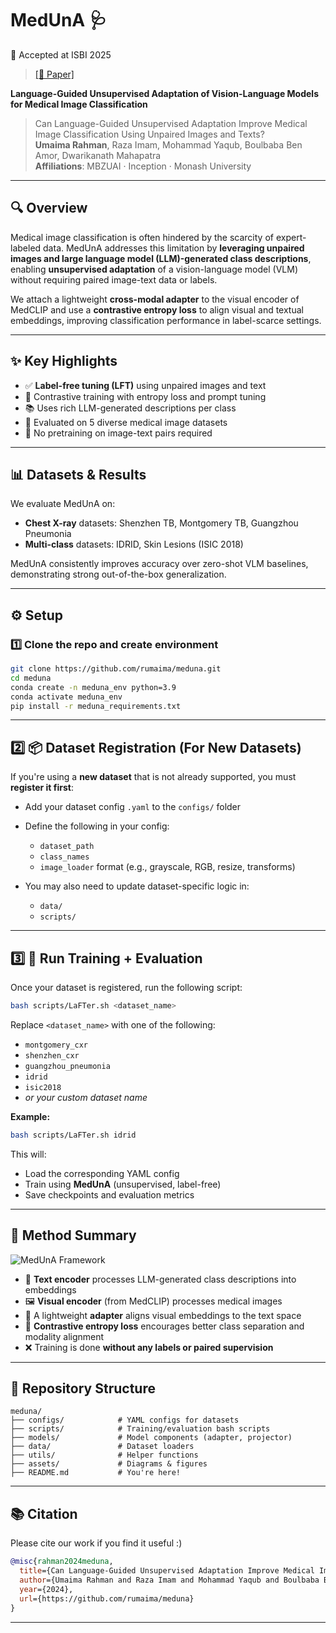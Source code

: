 # MedUnA 🩺  
🏥 Accepted at ISBI 2025
> [[📄 Paper]](https://arxiv.org/abs/2409.02729)

**Language-Guided Unsupervised Adaptation of Vision-Language Models for Medical Image Classification**

> Can Language-Guided Unsupervised Adaptation Improve Medical Image Classification Using Unpaired Images and Texts?  
> **Umaima Rahman**, Raza Imam, Mohammad Yaqub, Boulbaba Ben Amor, Dwarikanath Mahapatra  
> **Affiliations**: MBZUAI · Inception · Monash University  


---

## 🔍 Overview

Medical image classification is often hindered by the scarcity of expert-labeled data. MedUnA addresses this limitation by **leveraging unpaired images and large language model (LLM)-generated class descriptions**, enabling **unsupervised adaptation** of a vision-language model (VLM) without requiring paired image-text data or labels.

We attach a lightweight **cross-modal adapter** to the visual encoder of MedCLIP and use a **contrastive entropy loss** to align visual and textual embeddings, improving classification performance in label-scarce settings.

---

## ✨ Key Highlights

- ✅ **Label-free tuning (LFT)** using unpaired images and text
- 🔁 Contrastive training with entropy loss and prompt tuning
- 📚 Uses rich LLM-generated descriptions per class
- 🧪 Evaluated on 5 diverse medical image datasets
- 🔌 No pretraining on image-text pairs required

---

## 📊 Datasets & Results

We evaluate MedUnA on:
- **Chest X-ray** datasets: Shenzhen TB, Montgomery TB, Guangzhou Pneumonia
- **Multi-class** datasets: IDRID, Skin Lesions (ISIC 2018)

MedUnA consistently improves accuracy over zero-shot VLM baselines, demonstrating strong out-of-the-box generalization.

---

## ⚙️ Setup

### 1️⃣ Clone the repo and create environment

```bash
git clone https://github.com/rumaima/meduna.git
cd meduna
conda create -n meduna_env python=3.9
conda activate meduna_env
pip install -r meduna_requirements.txt
```

---

## 2️⃣ 📦 Dataset Registration (For New Datasets)

If you're using a **new dataset** that is not already supported, you must **register it first**:

* Add your dataset config `.yaml` to the `configs/` folder
* Define the following in your config:

  * `dataset_path`
  * `class_names`
  * `image_loader` format (e.g., grayscale, RGB, resize, transforms)
* You may also need to update dataset-specific logic in:

  * `data/`
  * `scripts/`

---

## 3️⃣ 🚀 Run Training + Evaluation

Once your dataset is registered, run the following script:

```bash
bash scripts/LaFTer.sh <dataset_name>
```

Replace `<dataset_name>` with one of the following:

* `montgomery_cxr`
* `shenzhen_cxr`
* `guangzhou_pneumonia`
* `idrid`
* `isic2018`
* *or your custom dataset name*

**Example:**

```bash
bash scripts/LaFTer.sh idrid
```

This will:

* Load the corresponding YAML config
* Train using **MedUnA** (unsupervised, label-free)
* Save checkpoints and evaluation metrics

---

## 🧠 Method Summary

![MedUnA Framework](assets/meduna_framework.png)

* 📝 **Text encoder** processes LLM-generated class descriptions into embeddings
* 🖼️ **Visual encoder** (from MedCLIP) processes medical images
* 🧹 A lightweight **adapter** aligns visual embeddings to the text space
* 🧲 **Contrastive entropy loss** encourages better class separation and modality alignment
* ❌ Training is done **without any labels or paired supervision**

---

## 📁 Repository Structure

```
meduna/
├── configs/            # YAML configs for datasets
├── scripts/            # Training/evaluation bash scripts
├── models/             # Model components (adapter, projector)
├── data/               # Dataset loaders
├── utils/              # Helper functions
├── assets/             # Diagrams & figures
├── README.md           # You're here!
```

---

## 📚 Citation
Please cite our work if you find it useful :)

```bibtex
@misc{rahman2024meduna,
  title={Can Language-Guided Unsupervised Adaptation Improve Medical Image Classification Using Unpaired Images and Texts?},
  author={Umaima Rahman and Raza Imam and Mohammad Yaqub and Boulbaba Ben Amor and Dwarikanath Mahapatra},
  year={2024},
  url={https://github.com/rumaima/meduna}
}
```

---


